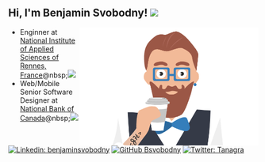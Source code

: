 <h2> Hi, I'm Benjamin Svobodny! <img src="https://media.giphy.com/media/qgQUggAC3Pfv687qPC/giphy.gif" width="100px"></h2>
<img align='right' src="https://raw.githubusercontent.com/bsvobodny/bsvobodny/main/profile.png" width="360">
<p>
  <ul>
    <li>Enginner at <a href="https://www.insa-rennes.fr/graduate-school-of-engineering.html">National Institute of Applied Sciences of Rennes, France</a>@nbsp;<img src="https://media.giphy.com/media/ixN1f5UlViepnCjHkn/giphy.gif" width="30"></li>
    <li>
  Web/Mobile Senior Software Designer at <a href="https://www.nbc.ca/">National Bank of Canada</a>@nbsp;<img src="https://media.giphy.com/media/KJmbSTSyIzetubNgJ5/giphy.gif" width="30"> 
  </li>
</ul>
</p>

[![Linkedin: benjaminsvobodny](https://img.shields.io/badge/-benjaminsvobodny-blue?style=flat-square&logo=Linkedin&logoColor=white&link=https://www.linkedin.com/in/benjaminsvobodny/)](https://www.linkedin.com/in/benjaminsvobodny/)
[![GitHub Bsvobodny](https://img.shields.io/github/followers/bsvobodny?label=follow&style=social)](https://github.com/bsvobodny)
[![Twitter: Tanagra](https://img.shields.io/twitter/follow/Tanagra?style=social)](https://twitter.com/Tanagra)

<!--
```javascript
const bsvobodny = {
    pronouns: "He" | "Him",
    code: ["Javascript", "TypeScript", "PHP"],
    askMeAbout: ["web dev", "tech", "app dev", "home automation", "photography", "scuba diving"],
    technologies: {
        frontEnd: {
            js: ["React", "Node", "Express"],
        },
        mobileApp: {
            native: ["React Native"]
        },
        devOps: ["AWS", "Docker🐳", "Route53", "Nginx"],
        databases: ["MySql", "sqlite", "mongoDB"]
    },
    architecture: ["Serverless Architecture", "Single page applications"],
    currentFocus: "Building better experiences for all",
    funFact: "There are two ways to write error-free programs; only the third one works"
};
```

-->

<!--START_SECTION:waka-->
<!--END_SECTION:waka-->

<!--
**bsvobodny/bsvobodny** is a ✨ _special_ ✨ repository because its `README.md` (this file) appears on your GitHub profile.

Here are some ideas to get you started:

- 🔭 I’m currently working on ...
- 🌱 I’m currently learning ...
- 👯 I’m looking to collaborate on ...
- 🤔 I’m looking for help with ...
- 💬 Ask me about ...
- 📫 How to reach me: ...
- 😄 Pronouns: ...
- ⚡ Fun fact: ...
-->
